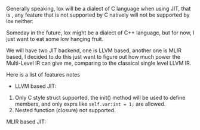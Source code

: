 Generally speaking, lox will be a dialect of C language when using JIT, that is , any
feature that is not supported by C natively will not be supported by lox neither.

Someday in the future, lox might be a dialect of C++ language, but for now, I just want to eat some low hanging fruit.

We will have two JIT backend, one is LLVM based, another one is MLIR based, I decided to do this just want to
figure out how much power the Multi-Level IR can give me, comparing to the classical single level LLVM IR.

Here is a list of features notes

* LLVM based JIT:
1. Only C style struct supported, the init() method will be used to define members, and only exprs like `self.var:int = 1;` are allowed.
2. Nested function (closure) not supported.


MLIR based JIT: